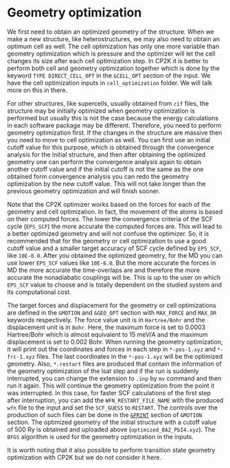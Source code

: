 # Geometry optimization

We first need to obtain an optimized geometry of the structure. When we make a new structure, like heterostructures, we may also need to obtain an optimum cell as well. The cell 
optimization has only one more variable than geometry optimization which is pressure and the optimizer will let the cell changes its size after each cell optimization step. In 
CP2K it is better to perform both cell and geometry optimization together which is done by the keyword `TYPE DIRECT_CELL_OPT` in the  `&CELL_OPT` section of the input. We have the cell optimization inputs in `cell_optimization` folder. We will talk more on this in there.

For other structures, like supercells, usually obtained from `cif` files, the structure may be initially optimized when geometry optimization is performed but usually this is not the case 
because the energy calculations in each software package may be different. Therefore, you need to perform geometry optimization first. If the changes in the structure are massive
then you need to move to cell optimization as well. You can first use an initial cutoff value for this purpose, which is obtained through the convergence analysis for the initial structure,
and then after obtaining the optimized geometry one can perform the convergence analysis again to obtain another cutoff value and if the initial cutoff is not the same as the one obtained 
form convergence analysis you can redo the geometry optimization by the new cutoff value. This will not take longer than the previous geometry optimization and will finish sooner. 

Note that the CP2K optimizer works based on the forces for each of the geometry and cell optimization. In fact, the movement of the atoms is based on their computed forces. The 
lower the convergence criteria of the SCF cycle (`EPS_SCF`) the more accurate the computed forces are. This will lead to a better optimized geometry and will not confuse the 
optimizer. So, it is recommended that for the geometry or cell optimization to use a good cutoff value and a smaller target accuracy of SCF cycle defined by `EPS_SCF`, like `10E-8.0`. After you obtained the optimized 
geometry, for the MD you can use lower `EPS_SCF` values like `10E-6.0`. But the more accurate the forces in MD the more accurate the time-overlaps are and therefore the more accurate the nonadiabatic couplings will be. This is up to the user on which `EPS_SCF` value to choose and is totally dependent on the studied system and its computational cost.


The target forces and displacement for the geometry or cell optimizations are defined in the `&MOTION` and `&GEO_OPT` section with `MAX_FORCE` and `MAX_DR` keywords 
respectively. The force value unit is in `Hartree/Bohr` and the displacement unit is in `Bohr`. Here, the maximum force is set to 0.0003 Hartree/Bohr which is almost equivalent to 15 meV/A and the maximum displacement is set to 0.002 Bohr. When running the geometry optimization, it will print out the coordinates 
and forces in each step in `*-pos-1.xyz` and `*-frc-1.xyz` files. The last coordinates in the `*-pos-1.xyz` will be the optimized geometry. Also, `*.restart` files are 
produced that contain the information of the geometry optimization of the lsat step
and if the run is suddenly interrupted, you can change the extension to `.inp` by `mv` command and then run it again. This will continue the geometry optimization from the 
point it was interrupted. In this case, for faster SCF calculations of the first step after interruption, you can add the `WFN_RESTART_FILE_NAME` with the produced `wfn` file to the input and set the
`SCF_GUESS` to `RESTART`. The controls over the production of such files can be 
done in the [`&PRINT`](https://manual.cp2k.org/trunk/CP2K_INPUT/MOTION/PRINT.html) section of `&MOTION` section. The optimized geometry of the initial structure with a cutoff 
value of 500 Ry is obtained and uploaded above (`optimized_BA2_PbI4.xyz`). The `BFGS` algorithm is used for the geometry optimization in the inputs.

It is worth noting that it also possible to perform transition state geometry optimization with CP2K but we do not consider it here.
